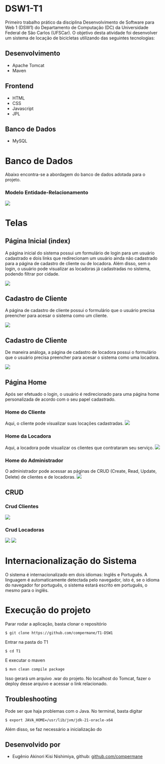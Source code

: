 # DSW1-T1
Primeiro trabalho prático da disciplina Desenvolvimento de Software para Web 1 (DSW1) do Departamento de Computação (DC) da Universidade Federal de São Carlos (UFSCar). O objetivo desta atividade foi desenvolver um sistema de locação de bicicletas utilizando das seguintes tecnologias:

## Desenvolvimento
- Apache Tomcat
- Maven

## Frontend
- HTML
- CSS
- Javascript
- JPL

## Banco de Dados
- MySQL

# Banco de Dados
Abaixo encontra-se a abordagem do banco de dados adotada para o projeto.

### Modelo Entidade-Relacionamento 
![](images/der.png)


# Telas
## Página Inicial (index)
A página inicial do sistema possui um formulário de login para um usuário cadastrado e dois links que redirecionam um usuário ainda não cadastrado para a página de cadastro de cliente ou de locadora. Além disso, sem o login, o usuário pode visualizar as locadoras já cadastradas no sistema, podendo filtrar por cidade.

![](images/index.png)

## Cadastro de Cliente
A página de cadastro de cliente possui o formulário que o usuário precisa preencher para acesar o sistema como um cliente.

![](images/signUp-cliente.png)

## Cadastro de Cliente
De maneira análoga, a página de cadastro de locadora possui o formulário que o usuário precisa preencher para acesar o sistema como uma locadora.

![](images/signUp-locadora.png)

## Página Home
Após ser efetuado o login, o usuário é redirecionado para uma página home personalizada de acordo com o seu papel cadastrado.
### Home do Cliente
Aqui, o cliente pode visualizar suas locações cadastradas.
![](images/home-cliente.png)
### Home da Locadora
Aqui, a locadora pode visualizar os clientes que contrataram seu serviço.
![](images/home-locadora.png)
### Home do Administrador
O administrador pode acessar as páginas de CRUD (Create, Read, Update, Delete) de clientes e de locadoras.
![](images/home-admin.png)

## CRUD
### Crud Clientes
![](images/crud-cliente.png)
### Crud Locadoras
![](images/crud-locadora1.png)
![](images/crud-locadora2.png)

# Internacionalização do Sistema
O sistema é internacionalizado em dois idiomas: Inglês e Português. A linguagem é automaticamente detectada pelo navegador, isto é, se o idioma do navegador for português, o sistema estará escrito em português, o mesmo para o inglês.

# Execução do projeto
Parar rodar a aplicação, basta clonar o repositório
```
$ git clone https://github.com/compermane/T1-DSW1
```
Entrar na pasta do T1
```
$ cd T1
```
E executar o maven
```
$ mvn clean compile package
```

Isso gerará um arquivo .war do projeto. No localhost do Tomcat, fazer o deploy desse arquivo e acessar o link relacionado.

## Troubleshooting
Pode ser que haja problemas com o Java. No terminal, basta digitar
```
$ export JAVA_HOME=/usr/lib/jvm/jdk-21-oracle-x64
```
Além disso, se faz necessário a inicialização do 

## Desenvolvido por
- Eugênio Akinori Kisi Nishimiya, github: [github.com/compermane](https://github.com/compermane)
